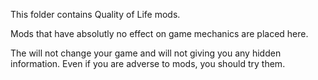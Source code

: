 This folder contains Quality of Life mods.

Mods that have absolutly no effect on game mechanics are placed here.

The will not change your game and will not giving you any hidden information.
Even if you are adverse to mods, you should try them.